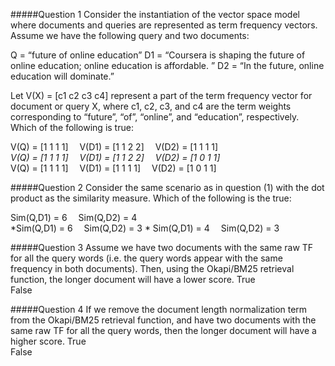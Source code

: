 #####Question 1
Consider the instantiation of the vector space model where documents and queries are represented as term frequency vectors. Assume we have the following query and two documents: 

Q = “future of online education” 
D1 = “Coursera is shaping the future of online education; online education is affordable. ” 
D2 = “In the future, online education will dominate.” 

Let V(X) = [c1 c2 c3 c4] represent a part of the term frequency vector for document or query X, where c1, c2, c3, and c4 are the term weights corresponding to “future”, “of”, “online”, and “education”, respectively. Which of the following is true:
 
V(Q) = [1 1 1 1] 	V(D1) = [1 1 2 2] 	V(D2) = [1 1 1 1]			
*V(Q) = [1 1 1 1] 	V(D1) = [1 1 2 2] 	V(D2) = [1 0 1 1]*	 	
V(Q) = [1 1 1 1] 	V(D1) = [1 1 1 1] 	V(D2) = [1 0 1 1]			
 

#####Question 2
Consider the same scenario as in question (1) with the dot product as the similarity measure. Which of the following is the true:
 
Sim(Q,D1) = 6 	Sim(Q,D2) = 4			
*Sim(Q,D1) = 6 	Sim(Q,D2) = 3 *
Sim(Q,D1) = 4 	Sim(Q,D2) = 3			
 

#####Question 3
Assume we have two documents with the same raw TF for all the query words (i.e. the query words appear with the same frequency in both documents). Then, using the Okapi/BM25 retrieval function, the longer document will have a lower score.
True			
False 
 

#####Question 4
If we remove the document length normalization term from the Okapi/BM25 retrieval function, and have two documents with the same raw TF for all the query words, then the longer document will have a higher score.
True			
False 
